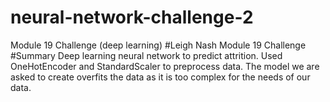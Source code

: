 # neural-network-challenge-2
Module 19 Challenge (deep learning)
#Leigh Nash Module 19 Challenge
#Summary
Deep learning neural network to predict attrition.
Used OneHotEncoder and StandardScaler to preprocess data.
The model we are asked to create overfits the data as it is too complex for the
needs of our data. 
